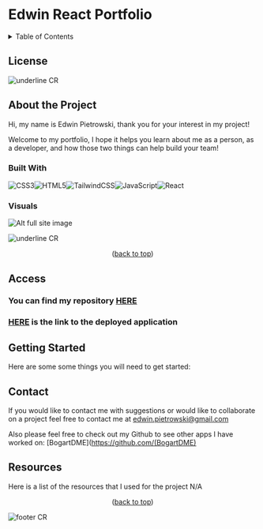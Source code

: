 # Edwin React Portfolio
  <a id="readme-top"></a>
 


  <details close> 
  <summary> Table of Contents</summary><br/>
  
  - [Title](#title)
  - [License](#license)
  - [About the Project](#about-the-Project)
    - [Built With](#built-with)
    - [Visuals](#visuals)
  - [Access](#access)
  - [Getting Started](#getting-started)
    - [Installation](#installation)
    - [Testing](#test)
  - [Usage](#usage)
  - [Contributions](#contributions)
  - [Contact](#contact)
  - [Resources](#resources)
  

  </details>

  ## License
  
  
  

  ![underline CR](https://capsule-render.vercel.app/api?type=rect&color=20:3A3E5B,45:AF3E4D,90:193E3D&height=2.5)

## About the Project

  Hi, my name is Edwin Pietrowski, thank you for your interest in my project!

  Welcome to my portfolio, I hope it helps you learn about me as a person, as a developer, and how those two things can help build your team!

  ### Built With 

  ![CSS3](https://img.shields.io/badge/css3-%231572B6.svg?style=for-the-badge&logo=css3&logoColor=white)![HTML5](https://img.shields.io/badge/html5-%23E34F26.svg?style=for-the-badge&logo=html5&logoColor=white)![TailwindCSS](https://img.shields.io/badge/tailwindcss-%2338B2AC.svg?style=for-the-badge&logo=tailwind-css&logoColor=white)![JavaScript](https://img.shields.io/badge/javascript-%23323330.svg?style=for-the-badge&logo=javascript&logoColor=%23F7DF1E)![React](https://img.shields.io/badge/react-%2320232a.svg?style=for-the-badge&logo=react&logoColor=%2361DAFB)

    
  ### Visuals
  
  
  ![Alt full site image](./)




  ![underline CR](https://capsule-render.vercel.app/api?type=rect&color=0:AF3E4D,20:193E3D,80:3A3E5B&height=2.5)

<p align="middle">(<a href="#readme-top">back to top</a>)</p>


## Access

  ### You can find my repository [HERE](https://github.com/BogartDME/edwin-react-portfolio)


  ### [HERE](https://bogartdme.github.io/edwin-react-portfolio/) is the link to the deployed application
  



## Getting Started

Here are some some things you will need to get started:



## Contact

  If you would like to contact me with suggestions or would like to collaborate on a project feel free to contact me at edwin.pietrowski@gmail.com

  Also please feel free to check out my Github to see other apps I have worked on: [BogartDME](https://github.com/(BogartDME)




## Resources

  Here is a list of the resources that I used for the project N/A


  <p align="middle">(<a href="#readme-top">back to top</a>)</p>


  ![footer CR](https://capsule-render.vercel.app/api?type=waving&color=20:3A3E5B,45:AF3E4D,90:19353D&height=80&section=footer)
